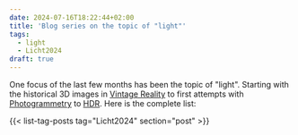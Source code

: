 ```yaml
---
date: 2024-07-16T18:22:44+02:00
title: 'Blog series on the topic of "light"'
tags:
  - light
  - Licht2024
draft: true
---
```


One focus of the last few months has been the topic of "light". Starting with the historical 3D images in [Vintage Reality](https://vintagereality.projektemacher.org/) to first attempts with [Photogrammetry](/post/3d-models/) to [HDR](/post/ultrahdr/). Here is the complete list:

{{< list-tag-posts tag="Licht2024" section="post" >}}

